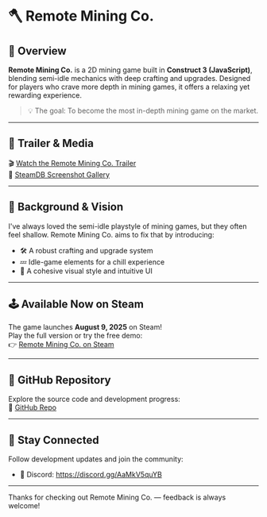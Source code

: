 

# 🪓 Remote Mining Co.

## 🚀 Overview

**Remote Mining Co.** is a 2D mining game built in **Construct 3 (JavaScript)**, blending semi-idle mechanics with deep crafting and upgrades. Designed for players who crave more depth in mining games, it offers a relaxing yet rewarding experience.

> 💡 The goal: To become the most in-depth mining game on the market.

---

## 🎥 Trailer & Media

🎬 [Watch the Remote Mining Co. Trailer](https://www.youtube.com/watch?v=ECGo8GCpeGU)  
📸 [SteamDB Screenshot Gallery](https://steamdb.info/app/3787480/screenshots/)

---

## 🧠 Background & Vision

I've always loved the semi-idle playstyle of mining games, but they often feel shallow. Remote Mining Co. aims to fix that by introducing:

- 🛠️ A robust crafting and upgrade system  
- 💤 Idle-game elements for a chill experience  
- 🎨 A cohesive visual style and intuitive UI

---

## 🕹️ Available Now on Steam

The game launches **August 9, 2025** on Steam!  
Play the full version or try the free demo:  
👉 [Remote Mining Co. on Steam](https://store.steampowered.com/app/3787480/Remote_Miner_Co/)

---

## 📂 GitHub Repository

Explore the source code and development progress:  
🔗 [GitHub Repo](https://github.com/TedMartell/RemoteMiningCo)

---

## 🙌 Stay Connected

Follow development updates and join the community:  
- 💬 Discord: https://discord.gg/AaMkV5quYB

---

Thanks for checking out Remote Mining Co. — feedback is always welcome!
 

